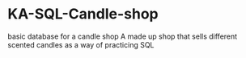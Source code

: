 # KA-SQL-Candle-shop
basic database for a candle shop
A made up shop that sells different scented candles as a way of practicing SQL

